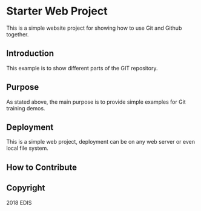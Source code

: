 # Starter Web Project

This is a simple website project for showing how to use Git and Github together.

## Introduction

This example is to show different parts of the GIT repository.

## Purpose

As stated above, the main purpose is to provide simple examples for Git training
demos.

## Deployment

This is a simple web project, deployment can be on any web server or even local file system.

## How to Contribute

## Copyright

2018 EDIS
